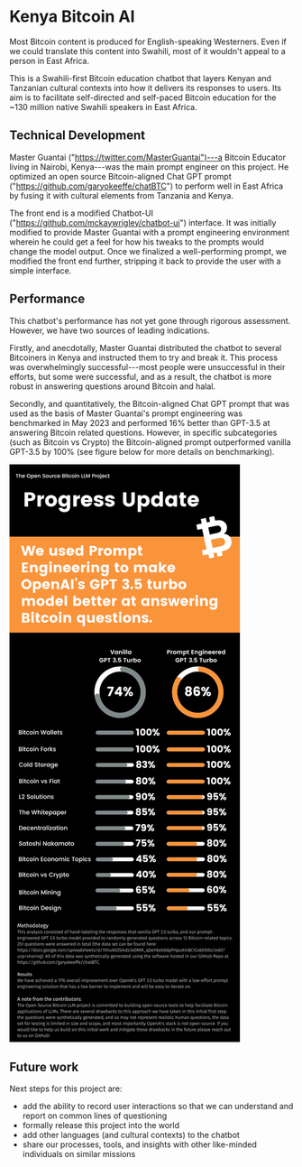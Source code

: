 # Kenya Bitcoin AI
Most Bitcoin content is produced for English-speaking Westerners. Even if we could translate this content into Swahili, most of it wouldn't appeal to a person in East Africa.

This is a Swahili-first Bitcoin education chatbot that layers Kenyan and Tanzanian cultural contexts into how it delivers its responses to users. Its aim is to facilitate self-directed and self-paced Bitcoin education for the ~130 million native Swahili speakers in East Africa. 

## Technical Development
Master Guantai ("https://twitter.com/MasterGuantai")---a Bitcoin Educator living in Nairobi, Kenya---was the main prompt engineer on this project. He optimized an open source Bitcoin-aligned Chat GPT prompt ("https://github.com/garyokeeffe/chatBTC") to perform well in East Africa by fusing it with cultural elements from Tanzania and Kenya.

The front end is a modified Chatbot-UI ("https://github.com/mckaywrigley/chatbot-ui") interface. It was initially modified to provide Master Guantai with a prompt engineering environment wherein he could get a feel for how his tweaks to the prompts would change the model output. Once we finalized a well-performing prompt, we modified the front end further, stripping it back to provide the user with a simple interface.

## Performance
This chatbot's performance has not yet gone through rigorous assessment. However, we have two sources of leading indications.

Firstly, and anecdotally, Master Guantai distributed the chatbot to several Bitcoiners in Kenya and instructed them to try and break it. This process was overwhelmingly successful---most people were unsuccessful in their efforts, but some were successful, and as a result, the chatbot is more robust in answering questions around Bitcoin and halal.

Secondly, and quantitatively, the Bitcoin-aligned Chat GPT prompt that was used as the basis of Master Guantai's prompt engineering was benchmarked in May 2023 and performed 16% better than GPT-3.5 at answering Bitcoin related questions. However, in specific subcategories (such as Bitcoin vs Crypto) the Bitcoin-aligned prompt outperformed vanilla GPT-3.5 by 100% (see figure below for more details on benchmarking).

![LLM Benchmark](https://github.com/garyokeeffe/kenya_bitcoin/blob/main/BitcoinLLMUpdate1.png)

## Future work
Next steps for this project are:
- add the ability to record user interactions so that we can understand and report on common lines of questioning
- formally release this project into the world
- add other languages (and cultural contexts) to the chatbot
- share our processes, tools, and insights with other like-minded individuals on similar missions
